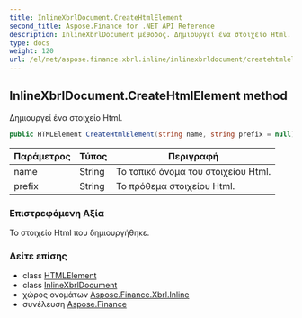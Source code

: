 ```yaml
---
title: InlineXbrlDocument.CreateHtmlElement
second_title: Aspose.Finance for .NET API Reference
description: InlineXbrlDocument μέθοδος. Δημιουργεί ένα στοιχείο Html.
type: docs
weight: 120
url: /el/net/aspose.finance.xbrl.inline/inlinexbrldocument/createhtmlelement/
---
```

## InlineXbrlDocument.CreateHtmlElement method

Δημιουργεί ένα στοιχείο Html.

```csharp
public HTMLElement CreateHtmlElement(string name, string prefix = null)
```

| Παράμετρος | Τύπος | Περιγραφή |
| --- | --- | --- |
| name | String | Το τοπικό όνομα του στοιχείου Html. |
| prefix | String | Το πρόθεμα στοιχείου Html. |

### Επιστρεφόμενη Αξία

Το στοιχείο Html που δημιουργήθηκε.

### Δείτε επίσης

* class [HTMLElement](../../../aspose.finance.xbrl.dom.html/htmlelement/)
* class [InlineXbrlDocument](../)
* χώρος ονομάτων [Aspose.Finance.Xbrl.Inline](../../inlinexbrldocument/)
* συνέλευση [Aspose.Finance](../../../)


